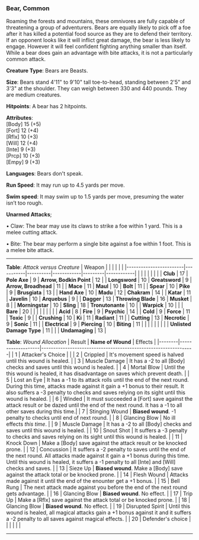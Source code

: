 ### Bear, Common
Roaming the forests and mountains, these omnivores are fully capable of threatening a group of adventurers. Bears are equally likely to pick off a foe after it has killed a potential food source as they are to defend their territory. If an opponent looks like it will inflict great damage, the bear is less likely to engage. However it will feel confident fighting anything smaller than itself. While a bear does gain an advantage with bite attacks, it is not a particularly common attack.

**Creature Type**: Bears are Beasts.

**Size**: Bears stand 4'11" to 9'10" tall toe-to-head, standing between 2'5" and 3'3" at the shoulder. They can weigh between 330 and 440 pounds. They are medium creatures.

**Hitpoints**: A bear has 2 hitpoints.

**Attributes**:  
[Body] 15 (+5)  
[Fort] 12 (+4)  
[Rflx] 10 (+3)  
[Will] 12 (+4)  
[Inte] 9  (+3)  
[Prcp] 10 (+3)  
[Empy] 9  (+3)  

**Languages**: Bears don't speak.

**Run Speed**: It may run up to 4.5 yards per move.

**Swim speed**: It may swim up to 1.5 yards per move, presuming the water isn’t too rough.

**Unarmed Attacks**;

 • Claw: The bear may use its claws to strike a foe within 1 yard. This is a melee cutting attack.

 • Bite: The bear may perform a single bite against a foe within 1 foot. This is a melee bite attack.

-----

**Table**: *Attack versus Creature*
| Weapon                 |          |            |         |            |         |
|------------------------|-----------|----------|------------|---------|------------|
|                        |          |            |         |            |         |
| **Club**                   | 17     | **Pole Axe**       | 9      | **Arrow, Bodkin Point**    | 12    |
| **Longsword**              | 10     | **Greatsword**     | 9      | **Arrow, Broadhead**       | 11    |
| **Mace**                   | 11     | **Maul**           | 10     | **Bolt**                   | 11    |
| **Spear**                  | 10     | **Pike**           | 9      | **Brusgiata**              | 13    |
| **Hand Axe**               | 10     | **Madu**           | 12     | **Chakram**                | 14    |
| **Katar**                  | 11     | **Javelin**        | 10     | **Arquebus**               | 9     |
| **Dagger**                 | 13     | **Throwing Blade** | 16     | **Musket**                 | 8     |
| **Morningstar**            | 10     | **Sling**          | 18     | **Tronutonante**           | 10    |
| **Warpick**                | 10     |              |              | **Bare**                   | 20    |
|                        |           |          |            |         |            |
| **Acid**                   | 8      | **Fire**           | 9      | **Psychic**               | 14     |
| **Cold**                   | 9      | **Force**          | 11     | **Toxic**                 | 9     |
| **Crushing**               | 10     | **Ki**             | 11     | **Radiant**               | 11     |
| **Cutting**                | 13     | **Necrotic**       | 9      | **Sonic**                 | 11     |
| **Electrical**             | 9      | **Piercing**       | 10     | **Biting**                | 11     |
|                        |           |          |            |         |            |
| **Unlisted Damage Type** | 11 |                    |              | **Undamaging** | 13 |



**Table**: *Wound Allocation*
| Result | **Name of Wound** | Effects                                                        |
|--------|-------------------|----------------------------------------------------------------|
|   1    | Attacker's Choice |                                                                |
|   2    | Crippled          | It's movement speed is halved until this wound is healed.      |
|   3    | Muscle Damage     | It has a -2 to all [Body] checks and saves until this wound is healed. |
|   4    | Mortal Blow       | Until the this wound is healed, it has disadvantage on saves which prevent death. |
|   5    | Lost an Eye       | It has a -1 to its attack rolls until the end of the next round. During this time, attacks made against it gain a +1 bonus to their result. It also suffers a -3 penalty to checks and saves relying on its sight until this wound is healed. |
|   6    | Winded            | It must succeeded a [Fort] save against the attack result or be dazed until the end of the next round. It has a -1 to all other saves during this time.|
|   7    | Stinging Wound    | **Biased wound**. -1 penalty to checks until end of next round. |
|   8    | Glancing Blow     | No ill effects _this time_.                                     |
|   9    | Muscle Damage     | It has a -2 to all [Body] checks and saves until this wound is healed. |
|   10   | Snout Shot        | It suffers a -3 penalty to checks and saves relying on its sight until this wound is healed. |
|   11   | Knock Down        | Make a [Body] save against the attack result or be knocked prone. |
|   12   | Concussion        | It suffers a -2 penalty to saves until the end of the next round. All attacks made against it gain a +1 bonus during this time. Until this wound is healed, it suffers a -1 penalty to all [Inte] and [Will] checks and saves. |
|   13   | Sieze Up          | **Biased wound**. Make a [Body] save against the attack total or be knocked prone. |
|   14   | Flesh Wound       | Attacks made against it until the end of the enounter get a +1 bonus. |
|   15   | Bell Rung         | The next attack made against you before the end of the next round gets advantage.  |
|   16   | Glancing Blow     | **Biased wound**. No effect. |
|   17   | Trip Up           | Make a [Rflx] save against the attack total or be knocked prone.                                  |
|   18   | Glancing Blow     | **Biased wound**. No effect. |
|   19   | Disrupted Spirit  | Until this wound is healed, all magical attacks gain a +1 bonus against it and it suffers a -2 penalty to all saves against magical effects. |
|   20   | Defender's choice |                                   |
|        |                                                |                                   |

-----
